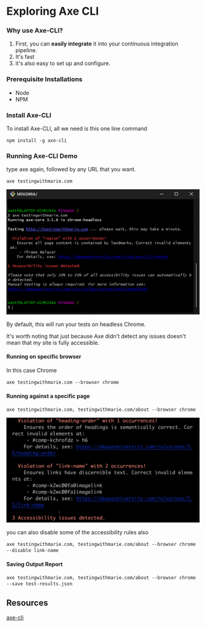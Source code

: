 # Exploring Axe CLI
### Why use Axe-CLI?
1. First, you can **easily integrate** it into your continuous integration pipeline.
2. It's fast 
3. it's also easy to set up and configure.

### Prerequisite Installations
* Node
* NPM 

### Install Axe-CLI
To install Axe-CLI, all we need is this one line command 
```
npm install -g axe-cli
```

### Running Axe-CLI Demo
type axe again, followed by any URL that you want.
````shell
axe testingwithmarie.com
````
![sc13.png](assets/sc13.png)

By default, this will run your tests on headless Chrome.

It's worth noting that just because Axe didn't detect any issues doesn't mean that my site is fully accessible.

#### Running on specific browser
In this case Chrome
````shell
axe testingwithmarie.com --browser chrome
````

#### Running against a specific page
````shell
axe testingwithmarie.com, testingwithmarie.com/about --browser chrome
````

![img.png](assets/img.png)

you can also disable some of the accessibility rules also
````shell
axe testingwithmarie.com, testingwithmarie.com/about --browser chrome --disable link-name
````

#### Saving Output Report
````shell
axe testingwithmarie.com, testingwithmarie.com/about --browser chrome --save test-results.json
````

## Resources
[axe-cli](https://github.com/dequelabs/axe-cli)